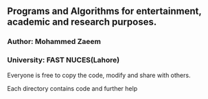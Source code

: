 ## Programs and Algorithms for entertainment, academic and research purposes.
### Author: Mohammed Zaeem
### University: FAST NUCES(Lahore)

Everyone is free to copy the code, modify and share with others.

Each directory contains code and further help
